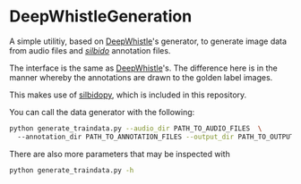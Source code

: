 # DeepWhistleGeneration
A simple utilitiy, based on [DeepWhistle](https://github.com/Paul-LiPu/DeepWhistle)'s generator, to generate image data from audio files and *[silbido](https://github.com/MarineBioAcousticsRC/silbido)* annotation files.

The interface is the same as [DeepWhistle](https://github.com/Paul-LiPu/DeepWhistle)'s. The difference here is in the manner whereby the annotations are drawn to the golden label images.

This makes use of [silbidopy](https://github.com/joshua-zingale/silbidopy), which is included in this repository.

You can call the data generator with the following:
```bash
python generate_traindata.py --audio_dir PATH_TO_AUDIO_FILES  \ 
  --annotation_dir PATH_TO_ANNOTATION_FILES --output_dir PATH_TO_OUTPUT_SPECTROGRAM
```
There are also more parameters that may be inspected with
```bash
python generate_traindata.py -h
```
